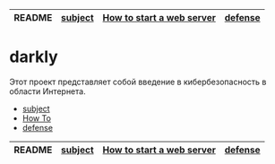 | README | [subject](sublect_ru.md) | [How to start a web server](howTo.md) | [defense](defense.md) |
|-|-|-|-|

# darkly

Этот проект представляет собой введение в кибербезопасность в области Интернета.

- [subject](sublect_ru.md)
- [How To](howTo.md)
- [defense](defense.md)

| README | [subject](sublect_ru.md) | [How to start a web server](howTo.md) | [defense](defense.md) |
|-|-|-|-|
